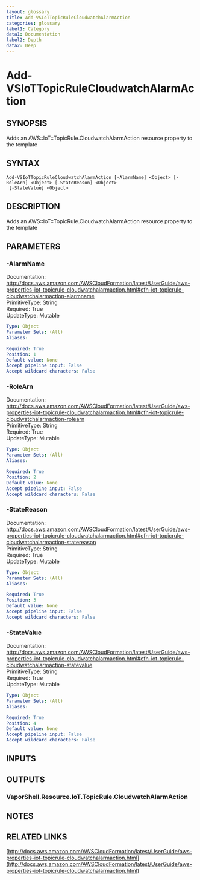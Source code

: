 ```yaml
---
layout: glossary
title: Add-VSIoTTopicRuleCloudwatchAlarmAction
categories: glossary
label1: Category
data1: Documentation
label2: Depth
data2: Deep
---
```


# Add-VSIoTTopicRuleCloudwatchAlarmAction

## SYNOPSIS
Adds an AWS::IoT::TopicRule.CloudwatchAlarmAction resource property to the template

## SYNTAX

```
Add-VSIoTTopicRuleCloudwatchAlarmAction [-AlarmName] <Object> [-RoleArn] <Object> [-StateReason] <Object>
 [-StateValue] <Object>
```

## DESCRIPTION
Adds an AWS::IoT::TopicRule.CloudwatchAlarmAction resource property to the template

## PARAMETERS

### -AlarmName
Documentation: http://docs.aws.amazon.com/AWSCloudFormation/latest/UserGuide/aws-properties-iot-topicrule-cloudwatchalarmaction.html#cfn-iot-topicrule-cloudwatchalarmaction-alarmname    
PrimitiveType: String    
Required: True    
UpdateType: Mutable

```yaml
Type: Object
Parameter Sets: (All)
Aliases: 

Required: True
Position: 1
Default value: None
Accept pipeline input: False
Accept wildcard characters: False
```

### -RoleArn
Documentation: http://docs.aws.amazon.com/AWSCloudFormation/latest/UserGuide/aws-properties-iot-topicrule-cloudwatchalarmaction.html#cfn-iot-topicrule-cloudwatchalarmaction-rolearn    
PrimitiveType: String    
Required: True    
UpdateType: Mutable

```yaml
Type: Object
Parameter Sets: (All)
Aliases: 

Required: True
Position: 2
Default value: None
Accept pipeline input: False
Accept wildcard characters: False
```

### -StateReason
Documentation: http://docs.aws.amazon.com/AWSCloudFormation/latest/UserGuide/aws-properties-iot-topicrule-cloudwatchalarmaction.html#cfn-iot-topicrule-cloudwatchalarmaction-statereason    
PrimitiveType: String    
Required: True    
UpdateType: Mutable

```yaml
Type: Object
Parameter Sets: (All)
Aliases: 

Required: True
Position: 3
Default value: None
Accept pipeline input: False
Accept wildcard characters: False
```

### -StateValue
Documentation: http://docs.aws.amazon.com/AWSCloudFormation/latest/UserGuide/aws-properties-iot-topicrule-cloudwatchalarmaction.html#cfn-iot-topicrule-cloudwatchalarmaction-statevalue    
PrimitiveType: String    
Required: True    
UpdateType: Mutable

```yaml
Type: Object
Parameter Sets: (All)
Aliases: 

Required: True
Position: 4
Default value: None
Accept pipeline input: False
Accept wildcard characters: False
```

## INPUTS

## OUTPUTS

### VaporShell.Resource.IoT.TopicRule.CloudwatchAlarmAction

## NOTES

## RELATED LINKS

[http://docs.aws.amazon.com/AWSCloudFormation/latest/UserGuide/aws-properties-iot-topicrule-cloudwatchalarmaction.html](http://docs.aws.amazon.com/AWSCloudFormation/latest/UserGuide/aws-properties-iot-topicrule-cloudwatchalarmaction.html)

